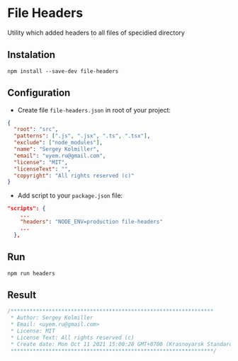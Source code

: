 # File Headers

Utility which added headers to all files of specidied directory

## Instalation

```
npm install --save-dev file-headers
```

## Configuration

- Create file `file-headers.json` in root of your project:

```json
{
  "root": "src",
  "patterns": [".js", ".jsx", ".ts", ".tsx"],
  "exclude": ["node_modules"],
  "name": "Sergey Kolmiller",
  "email": "uyem.ru@gmail.com",
  "license": "MIT",
  "licenseText": "",
  "copyright": "All rights reserved (c)"
}
```

- Add script to your `package.json` file:

```json
"scripts": {
    ...
    "headers": "NODE_ENV=production file-headers"
    ...
  },
```

## Run

```
npm run headers
```

## Result

```javascript
/****************************************************************
 * Author: Sergey Kolmiller
 * Email: <uyem.ru@gmail.com>
 * License: MIT
 * License Text: All rights reserved (c)
 * Create date: Mon Oct 11 2021 15:00:28 GMT+0700 (Krasnoyarsk Standard Time)
 ****************************************************************/
```
